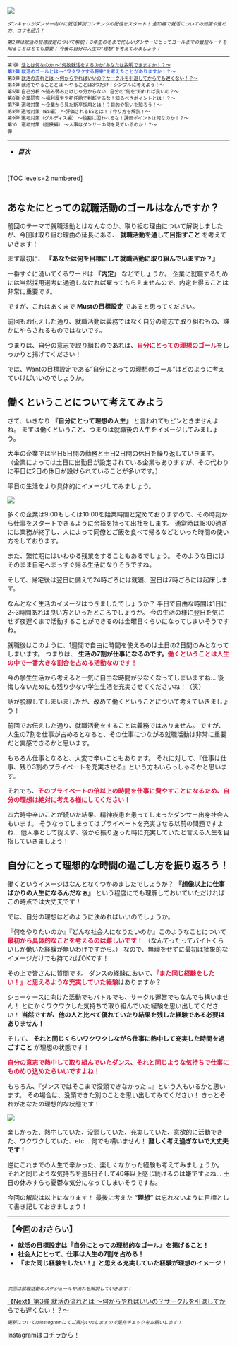 ![](/img/news/141/1.png)

<div style="font-size: 75%;">

*ダンキャリがダンサー向けに就活解説コンテンツの配信をスタート！*
*全10編で就活についての知識や進め方、コツを紹介！*

*第2弾は就活の目標設定について解説！*
*3年生の冬まで忙しいダンサーにとってゴールまでの最短ルートを知ることはとても重要！*
*今後の自分の人生の”理想”を考えてみましょう！*


***

<div style="display:grid;grid-template-columns:3em 1fr;">

<div>第1弾</div>

<div style="color: RoyalBlue;">
<a href="/news/131" target="_blank">活とは何なのか 〜"何故就活をするのか"あなたは説明できますか！？〜</a>
</div>

<div style="font-weight:bold;">
<span style="color: RoyalBlue;">第2弾</span>
</div>

<div style="font-weight:bold;">
<span style="color: RoyalBlue;">就活のゴールとは 〜”ワクワクする将来”を考えたことがありますか！？〜</span>
</div>

<div>第3弾</div>

<div style="color: RoyalBlue;">
<a href="/news/151" target="_blank">就活の流れとは 〜何からやればいいの？サークルを引退してからでも遅くない！？〜</a>
</div>

<div>第4弾</div>

<div>就活でやることとは 〜やることは3つだけ！シンプルに考えよう！〜</div>

<div>第5弾</div>

<div>自己分析 〜強み弱みだけじゃ分からない...自分の”何を”知れれば良いの？〜</div>

<div>第6弾</div>

<div>企業研究 〜福利厚生や初任給で判断するな！知るべきポイントとは！？〜</div>

<div>第7弾</div>

<div>選考対策 〜企業から見た新卒採用とは！？目的や狙いを知ろう！〜</div>

<div>第8弾</div>

<div>選考対策（ES編） 〜評価されるESとは！？作り方を解説！〜</div>

<div>第9弾</div>

<div>選考対策（グルディス編） 〜役割に囚われるな！評価ポイントは何なのか！？〜</div>

<div>第10弾</div>

<div>選考対策（面接編） 〜人事はダンサーの何を見ているのか！？〜</div>

</div>

</div>

***


- **_目次_**

<div style="margin: 3em 0;">

[TOC levels=2 numbered]

</div>


## あなたにとっての就職活動のゴールはなんですか？

前回のテーマで就職活動とはなんなのか、取り組む理由について解説しましたが、今回は取り組む理由の延長にある、 **就職活動を通して目指すこと** を考えていきます！

まず最初に、 **『あなたは何を目標にして就職活動に取り組んでいますか？』**

一番すぐに湧いてくるワードは **『内定』** などでしょうか。
企業に就職するためには当然採用選考に通過しなければ雇ってもらえませんので、内定を得ることは非常に重要です。

ですが、これはあくまで **Mustの目標設定** であると思ってください。

前回もお伝えした通り、就職活動は義務ではなく自分の意志で取り組むもの、誰かにやらされるものではないです。

つまりは、自分の意志で取り組むのであれば、<span style="color: Crimson; ">**自分にとっての理想のゴール**</span>をしっかりと掲げてください！

では、Wantの目標設定である”自分にとっての理想のゴール”はどのように考えていけばいいのでしょうか。
<br>

## 働くということについて考えてみよう

さて、いきなり **『自分にとって理想の人生』** と言われてもピンときませんよね。
まずは働くということ、つまりは就職後の人生をイメージしてみましょう。

大半の企業では平日5日間の勤務と土日2日間の休日を繰り返していきます。
（企業によっては土日に出勤日が設定されている企業もありますが、その代わりに平日に2日の休日が設けられていることが多いです。）

平日の生活をより具体的にイメージしてみましょう。

![](/img/news/141/2.jpg)

多くの企業は9:00もしくは10:00を始業時間と定めておりますので、その時刻から仕事をスタートできるように余裕を持って出社をします。
通常時は18:00過ぎには業務が終了し、人によって同僚とご飯を食べて帰るなどといった時間の使い方をしております。

また、繁忙期にはいわゆる残業をすることもあるでしょう。
そのような日にはそのまま自宅へまっすぐ帰る生活になりそうですね。

そして、帰宅後は翌日に備えて24時ごろには就寝、翌日は7時ごろには起床します。

なんとなく生活のイメージはつきましたでしょうか？
平日で自由な時間は1日に2~3時間あれば良い方といったところでしょうか。
今の生活の様に翌日を気にせず夜遅くまで活動することができるのは金曜日くらいになってしまいそうですね。

就職後はこのように、1週間で自由に時間を使えるのは土日の2日間のみとなってしまいます。
つまりは、 **生活の7割が仕事になるのです。<span style="color: Crimson; ">働くということは人生の中で一番大きな割合を占める活動なのです！</span>**


今の学生生活から考えると一気に自由な時間が少なくなってしまいますね...
後悔しないためにも残り少ない学生生活を充実させてくださいね！（笑）


話が脱線してしまいましたが、改めて働くということについて考えていきましょう！

前回でお伝えした通り、就職活動をすることは義務ではありません。
ですが、人生の7割を仕事が占めるとなると、その仕事につながる就職活動は非常に重要だと実感できるかと思います。

もちろん仕事となると、大変で辛いこともあります。
それに対して、『仕事は仕事、残り3割のプライベートを充実させる』という方もいらっしゃるかと思います。

それでも、<span style="color: Crimson; ">**そのプライベートの倍以上の時間を仕事に費やすことになるため、自分の理想は絶対に考える様にしてください！**</span>

四六時中辛いことが続いた結果、精神疾患を患ってしまったダンサー出身社会人もいます。
そうなってしまってはプライベートを充実させる以前の問題ですよね...
他人事として捉えず、後から振り返った時に充実していたと言える人生を目指していきましょう！
<br>

## 自分にとって理想的な時間の過ごし方を振り返ろう！

働くというイメージはなんとなくつかめましたでしょうか？
**『想像以上に仕事ばかりの人生になるんだなぁ』** という程度にでも理解しておいていただければこの時点では大丈夫です！

では、自分の理想はどのように決めればいいのでしょうか。

『何をやりたいのか』『どんな社会人になりたいのか』このようなことについて<span style="color: Crimson; ">**最初から具体的なことを考えるのは難しいです！**</span>
（なんてったってバイトくらいしか働いた経験が無いわけですから。）
なので、無理をせずに最初は抽象的なイメージだけでも持てればOKです！

その上で皆さんに質問です。
ダンスの経験において、<span style="color: Crimson; ">**『また同じ経験をしたい！』と思えるような充実していた経験**</span>はありますか？

ショーケースに向けた活動でもバトルでも、サークル運営でもなんでも構いません！
とにかくワクワクした気持ちで取り組んでいた経験を思い出してください！
**当然ですが、他の人と比べて優れていたり結果を残した経験である必要はありません！**

そして、 **それと同じくらいワクワクしながら仕事に熱中して充実した時間を過ごすこと** が理想の状態です！

<span style="color: Crimson; ">**自分の意志で熱中して取り組んでいたダンス、それと同じような気持ちで仕事にものめり込めたらいいですよね！**</span>


もちろん、『ダンスではそこまで没頭できなかった...』という人もいるかと思います。
その場合は、没頭できた別のことを思い出してみてください！
きっとそれがあなたの理想的な状態です！

![](/img/news/141/3.jpg)

楽しかった、熱中していた、没頭していた、充実していた、意欲的に活動できた、ワクワクしていた、etc…
何でも構いません！ **難しく考え過ぎないで大丈夫です！**

逆にこれまでの人生で辛かった、楽しくなかった経験も考えてみましょうか。
それと同じような気持ちを週5日そして40年以上感じ続けるのは嫌ですよね...
土日の休みすらも憂鬱な気分になってしまいそうですね。


今回の解説は以上になります！
最後に考えた **”理想”** は忘れないように目標として書き記しておきましょう！
<br>

***


**<div style="font-size: 125%;">【今回のおさらい】</div>**

- **就活の目標設定は『自分にとっての理想的なゴール』を掲げること！**
- **社会人にとって、仕事は人生の7割を占める！**
- **『また同じ経験をしたい！』と思える充実していた経験が理想のイメージ！**

<br>

<div style="font-size: 75%;">

*次回は就職活動のスケジュールや流れを解説していきます！*

</div>

<a href="/news/141" target=”_blank” class="button button--accent bottom-sticky-button">
<span class="button__text">【Next】第3弾 就活の流れとは 〜何からやればいいの？サークルを引退してからでも遅くない！？〜</span><i class="button__icon fas fa-arrow-right"></i>
</a>


<div style="font-size: 75%;">

*更新についてはInstagramにてご案内いたしますので是非チェックをお願いします！*

</div>

<a href="https://instagram.com/dancerscareer?igshid=YmMyMTA2M2Y=" target="_blank" class="button button--accent">
<span class="button__text">Instagramはコチラから！</span><i class="button__icon fas fa-arrow-right"></i>
</a>
